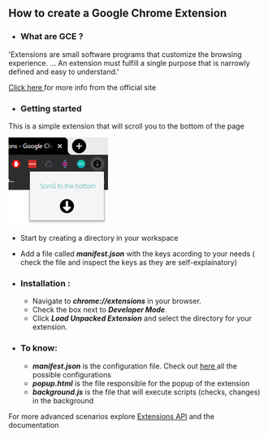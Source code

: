 ## How to create a Google Chrome Extension 


* ### What are GCE ?
 'Extensions are small software programs that customize the browsing experience. 
 ... 
 An extension must fulfill a single purpose that is narrowly defined and easy to understand.' 

[Click here ](https://developer.chrome.com/extensions) for more info from the official site

* ### Getting started

This is a simple extension that will scroll you to the bottom of the page

![My example!](/images/sample.png "Scroll to the botom extension")


* Start by creating a directory in your workspace
* Add a file called _**manifest.json**_ with the keys acording to your needs ( check the file and inspect the keys as they are self-explainatory)
* ### **Installation** :
    * Navigate to _**chrome://extensions**_ in your browser.
    * Check the box next to _**Developer Mode**_.
    * Click _**Load Unpacked Extension**_ and select the directory for your extension.

* ### **To know**:
    * _**manifest.json**_ is the configuration file. Check out [here ](https://developer.chrome.com/extensions/manifest) all the possible configurations
    * _**popup.html**_ is the file responsible for the popup of the extension 
    * _**background.js**_ is the file that will execute scripts (checks, changes) in the background


For more advanced scenarios explore [Extensions API](https://developer.chrome.com/extensions/api_index) and the documentation
